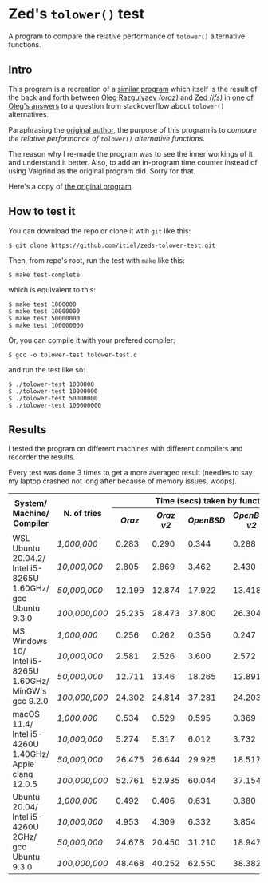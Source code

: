 [//]: # (Author: Itiel Lopez - itiel@soyitiel.com)
[//]: # (Created: 18/08/2021)

# Zed's `tolower()` test

A program to compare the relative performance of `tolower()` alternative functions.

## Intro

This program is a recreation of a [similar program](https://gist.github.com/zed/370497) which itself is the result of the back and forth between [Oleg Razgulyaev *(oraz)*](https://stackoverflow.com/users/2153550/oleg-razgulyaev) and [Zed *(jfs)*](https://stackoverflow.com/users/4279/jfs) in [one of Oleg's answers](https://stackoverflow.com/a/2661917/2167133) to a question from stackoverflow about `tolower()` alternatives. 

Paraphrasing the [original author](https://gist.github.com/zed), the purpose of this program is to *compare the relative performance of `tolower()` alternative functions*.

The reason why I re-made the program was to see the inner workings of it and understand it better. Also, to add an in-program time counter instead of using Valgrind as the original program did. Sorry for that.

Here's a copy of [the original program](/zeds-test.c).

## How to test it

You can download the repo or clone it wtih `git` like this:

    $ git clone https://github.com/itiel/zeds-tolower-test.git

Then, from repo's root, run the test with `make` like this:
    
    $ make test-complete

which is equivalent to this:

    $ make test 1000000
    $ make test 10000000
    $ make test 50000000
    $ make test 100000000

Or, you can compile it with your prefered compiler:

    $ gcc -o tolower-test tolower-test.c 

and run the test like so:

    $ ./tolower-test 1000000
    $ ./tolower-test 10000000
    $ ./tolower-test 50000000
    $ ./tolower-test 100000000

## Results

I tested the program on different machines with different compilers and recorder the results.

Every test was done 3 times to get a more averaged result (needles to say my laptop crashed not long after because of memory issues, woops).

<table>
    <tr>
        <tr>
            <th rowspan="2">
                System/<br>
                Machine/<br>
                Compiler
            </th>
            <th rowspan="2">N. of tries</th>
            <th colspan="5">Time (secs) taken by function</th>
        </tr>
        <tr>
            <th><i>Oraz</i></th>
            <th><i>Oraz v2</i></th>
            <th><i>OpenBSD</i></th>
            <th><i>OpenBSD v2</i></th>
            <th><i>ctype</i></th>
        </tr>
    </tr>
    <tr>
        <tr>
            <td rowspan="4">
                WSL Ubuntu 20.04.2/<br>
                Intel i5-8265U 1.60GHz/<br>
                gcc Ubuntu 9.3.0
            </td>
            <td><i>1,000,000</i></td>
            <td>0.283</td>
            <td>0.290</td>
            <td>0.344</td>
            <td>0.288</td>
            <td>0.392</td>
        </tr>
        <tr>
            <td><i>10,000,000</i></td>
            <td>2.805</td>
            <td>2.869</td>
            <td>3.462</td>
            <td>2.430</td>
            <td>3.779</td>
        </tr>
        <tr>
            <td><i>50,000,000</i></td>
            <td>12.199</td>
            <td>12.874</td>
            <td>17.922</td>
            <td>13.418</td>
            <td>19.151</td>
        </tr>
        <tr>
            <td><i>100,000,000</i></td>
            <td>25.235</td>
            <td>28.473</td>
            <td>37.800</td>
            <td>26.304</td>
            <td>36.884</td>
        </tr>
    </tr>
    <tr>
        <tr>
            <td rowspan="4">
                MS Windows 10/<br>
                Intel i5-8265U 1.60GHz/<br>
                MinGW's gcc 9.2.0
            </td>
            <td><i>1,000,000</i></td>
            <td>0.256</td>
            <td>0.262</td>
            <td>0.356</td>
            <td>0.247</td>
            <td>2.689</td>
        </tr>
        <tr>
            <td><i>10,000,000</i></td>
            <td>2.581</td>
            <td>2.526</td>
            <td>3.600</td>
            <td>2.572</td>
            <td>26.759</td>
        </tr>
        <tr>
            <td><i>50,000,000</i></td>
            <td>12.711</td>
            <td>13.46</td>
            <td>18.265</td>
            <td>12.891</td>
            <td>128.633</td>
        </tr>
        <tr>
            <td><i>100,000,000</i></td>
            <td>24.302</td>
            <td>24.814</td>
            <td>37.281</td>
            <td>24.203</td>
            <td>258.338</td>
        </tr>
    </tr>
    <tr>
        <tr>
            <td rowspan="4">
                macOS 11.4/<br>
                Intel i5-4260U 1.40GHz/<br>
                Apple clang 12.0.5
            </td>
            <td><i>1,000,000</i></td>
            <td>0.534</td>
            <td>0.529</td>
            <td>0.595</td>
            <td>0.369</td>
            <td>0.521</td>
        </tr>
        <tr>
            <td><i>10,000,000</i></td>
            <td>5.274</td>
            <td>5.317</td>
            <td>6.012</td>
            <td>3.732</td>
            <td>5.220</td>
        </tr>
        <tr>
            <td><i>50,000,000</i></td>
            <td>26.475</td>
            <td>26.644</td>
            <td>29.925</td>
            <td>18.517</td>
            <td>26.273</td>
        </tr>
        <tr>
            <td><i>100,000,000</i></td>
            <td>52.761</td>
            <td>52.935</td>
            <td>60.044</td>
            <td>37.154</td>
            <td>52.427</td>
        </tr>
    </tr>
    <tr>
        <tr>
            <td rowspan="4">
                Ubuntu 20.04/<br>
                Intel i5-4260U 2GHz/<br>
                gcc Ubuntu 9.3.0
            </td>
            <td><i>1,000,000</i></td>
            <td>0.492</td>
            <td>0.406</td>
            <td>0.631</td>
            <td>0.380</td>
            <td>0.504</td>
        </tr>
        <tr>
            <td><i>10,000,000</i></td>
            <td>4.953</td>
            <td>4.309</td>
            <td>6.332</td>
            <td>3.854</td>
            <td>5.271</td>
        </tr>
        <tr>
            <td><i>50,000,000</i></td>
            <td>24.678</td>
            <td>20.450</td>
            <td>31.210</td>
            <td>18.947</td>
            <td>25.763</td>
        </tr>
        <tr>
            <td><i>100,000,000</i></td>
            <td>48.468</td>
            <td>40.252</td>
            <td>62.550</td>
            <td>38.382</td>
            <td>51.717</td>
        </tr>
    </tr>
</table>